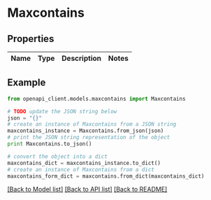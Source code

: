 # Maxcontains


## Properties
Name | Type | Description | Notes
------------ | ------------- | ------------- | -------------

## Example

```python
from openapi_client.models.maxcontains import Maxcontains

# TODO update the JSON string below
json = "{}"
# create an instance of Maxcontains from a JSON string
maxcontains_instance = Maxcontains.from_json(json)
# print the JSON string representation of the object
print Maxcontains.to_json()

# convert the object into a dict
maxcontains_dict = maxcontains_instance.to_dict()
# create an instance of Maxcontains from a dict
maxcontains_form_dict = maxcontains.from_dict(maxcontains_dict)
```
[[Back to Model list]](../README.md#documentation-for-models) [[Back to API list]](../README.md#documentation-for-api-endpoints) [[Back to README]](../README.md)


